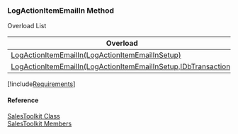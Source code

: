 ﻿### LogActionItemEmailIn Method

Overload List

| Overload | Description |
| --- | --- |
| [LogActionItemEmailIn(LogActionItemEmailInSetup)](FChoice.Toolkits.Clarify~FChoice.Toolkits.Clarify.Sales.SalesToolkit~LogActionItemEmailIn(LogActionItemEmailInSetup).md) |   |
| [LogActionItemEmailIn(LogActionItemEmailInSetup,IDbTransaction)](FChoice.Toolkits.Clarify~FChoice.Toolkits.Clarify.Sales.SalesToolkit~LogActionItemEmailIn(LogActionItemEmailInSetup,IDbTransaction).md) |   |

[!include[Requirements](../partials/requirements.md)]



#### Reference

[SalesToolkit Class](FChoice.Toolkits.Clarify~FChoice.Toolkits.Clarify.Sales.SalesToolkit.md)  
[SalesToolkit Members](FChoice.Toolkits.Clarify~FChoice.Toolkits.Clarify.Sales.SalesToolkit_members.md)